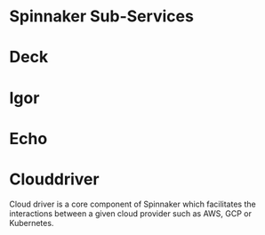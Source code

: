 # Spinnaker Sub-Services

# Deck
# Igor
# Echo
# Clouddriver

Cloud driver is a core component of Spinnaker which facilitates the interactions between a given cloud provider such as AWS, GCP or Kubernetes.
